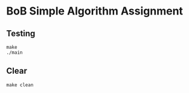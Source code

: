 # BoB Simple Algorithm Assignment



## Testing

```shell
make
./main
```

## Clear

```shell
make clean
```

